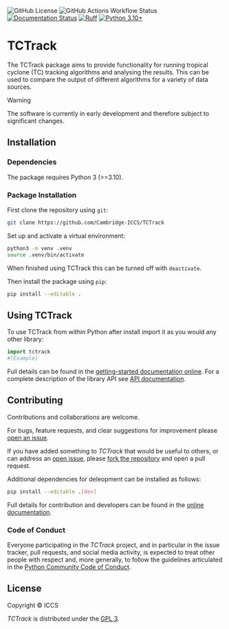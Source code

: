 ![GitHub License](https://img.shields.io/github/license/Cambridge-ICCS/TCTrack)
![GitHub Actions Workflow Status](https://img.shields.io/github/actions/workflow/status/Cambridge-ICCS/TCTrack/unit-tests.yaml?label=unit-tests)
[![Documentation Status](https://readthedocs.org/projects/TCTrack/badge/?version=latest)](https://tctrack.readthedocs.io/en/latest/?badge=latest)
[![Ruff](https://img.shields.io/endpoint?url=https://raw.githubusercontent.com/astral-sh/ruff/main/assets/badge/v2.json)](https://github.com/astral-sh/ruff)
[![Python 3.10+](https://img.shields.io/badge/python-3.10+-blue.svg)](https://www.python.org/downloads/)

# TCTrack

The TCTrack package aims to provide functionality for running tropical cyclone (TC)
tracking algorithms and analysing the results. This can be used to compare the output
of different algorithms for a variety of data sources.

> [!WARNING]  
> The software is currently in early development and therefore subject to significant
> changes.


## Installation

### Dependencies
The package requires Python 3 (>=3.10).

### Package Installation
First clone the repository using `git`:
```sh
git clone https://github.com/Cambridge-ICCS/TCTrack
```

Set up and activate a virtual environment:
```sh
python3 -m venv .venv
source .venv/bin/activate
```
When finished using TCTrack this can be turned off with `deactivate`.

Then install the package using `pip`:
```sh
pip install --editable .
```


## Using TCTrack

To use TCTrack from within Python after install import it as you would any other
library:

```python
import tctrack
#[Example]
```

Full details can be found in the
[getting-started documentation online](https://tctrack.readthedocs.io/developer/index.html).
For a complete description of the library API see 
[API documentation](https://tctrack.readthedocs.io/developer/index.html).


## Contributing

Contributions and collaborations are welcome.

For bugs, feature requests, and clear suggestions for improvement please
[open an issue](https://github.com/Cambridge-ICCS/TCTrack/issues).

If you have added something to _TCTrack_ that would be useful to others, or can
address an [open issue](https://github.com/Cambridge-ICCS/TCTrack/issues), please
[fork the repository](https://github.com/Cambridge-ICCS/TCTrack/fork) and open a
pull request.

Additional dependencies for deleopment can be installed as follows:
```sh
pip install --editable .[dev]
```

Full details for contribution and developers can be found in the
[online documentation](https://tctrack.readthedocs.io/developer/index.html).

### Code of Conduct

Everyone participating in the _TCTrack_ project, and in particular in the
issue tracker, pull requests, and social media activity, is expected to treat other
people with respect and, more generally, to follow the guidelines articulated in the
[Python Community Code of Conduct](https://www.python.org/psf/codeofconduct/).


## License

Copyright &copy; ICCS

*TCTrack* is distributed under the [GPL 3](https://github.com/Cambridge-ICCS/TCTrack/blob/main/LICENSE).
